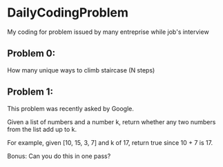 # DailyCodingProblem
My coding for problem issued by many entreprise while job's interview

## Problem 0:
How many unique ways to climb staircase (N steps)

## Problem 1:
This problem was recently asked by Google.

Given a list of numbers and a number k, return whether any two numbers from the list add up to k.

For example, given [10, 15, 3, 7] and k of 17, return true since 10 + 7 is 17.

Bonus: Can you do this in one pass?
